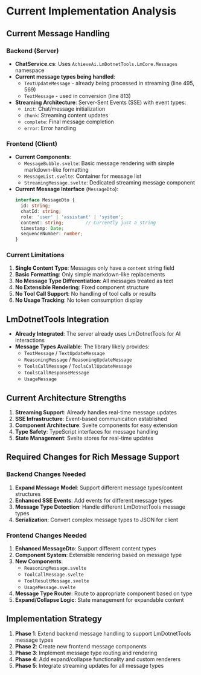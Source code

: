 # Current Implementation Analysis

## Current Message Handling

### Backend (Server)
- **ChatService.cs**: Uses `AchieveAi.LmDotnetTools.LmCore.Messages` namespace
- **Current message types being handled**:
  - `TextUpdateMessage` - already being processed in streaming (line 495, 569)
  - `TextMessage` - used in conversion (line 813)
- **Streaming Architecture**: Server-Sent Events (SSE) with event types:
  - `init`: Chat/message initialization
  - `chunk`: Streaming content updates
  - `complete`: Final message completion
  - `error`: Error handling

### Frontend (Client)
- **Current Components**:
  - `MessageBubble.svelte`: Basic message rendering with simple markdown-like formatting
  - `MessageList.svelte`: Container for message list
  - `StreamingMessage.svelte`: Dedicated streaming message component
- **Current Message Interface** (`MessageDto`):
  ```typescript
  interface MessageDto {
    id: string;
    chatId: string;
    role: 'user' | 'assistant' | 'system';
    content: string;        // Currently just a string
    timestamp: Date;
    sequenceNumber: number;
  }
  ```

### Current Limitations
1. **Single Content Type**: Messages only have a `content` string field
2. **Basic Formatting**: Only simple markdown-like replacements
3. **No Message Type Differentiation**: All messages treated as text
4. **No Extensible Rendering**: Fixed component structure
5. **No Tool Call Support**: No handling of tool calls or results
6. **No Usage Tracking**: No token consumption display

## LmDotnetTools Integration
- **Already Integrated**: The server already uses LmDotnetTools for AI interactions
- **Message Types Available**: The library likely provides:
  - `TextMessage` / `TextUpdateMessage`
  - `ReasoningMessage` / `ReasoningUpdateMessage`  
  - `ToolsCallMessage` / `ToolsCallUpdateMessage`
  - `ToolsCallResponseMessage`
  - `UsageMessage`

## Current Architecture Strengths
1. **Streaming Support**: Already handles real-time message updates
2. **SSE Infrastructure**: Event-based communication established
3. **Component Architecture**: Svelte components for easy extension
4. **Type Safety**: TypeScript interfaces for message handling
5. **State Management**: Svelte stores for real-time updates

## Required Changes for Rich Message Support

### Backend Changes Needed
1. **Expand Message Model**: Support different message types/content structures
2. **Enhanced SSE Events**: Add events for different message types
3. **Message Type Detection**: Handle different LmDotnetTools message types
4. **Serialization**: Convert complex message types to JSON for client

### Frontend Changes Needed
1. **Enhanced MessageDto**: Support different content types
2. **Component System**: Extensible rendering based on message type
3. **New Components**: 
   - `ReasoningMessage.svelte`
   - `ToolCallMessage.svelte`
   - `ToolResultMessage.svelte`
   - `UsageMessage.svelte`
4. **Message Type Router**: Route to appropriate component based on type
5. **Expand/Collapse Logic**: State management for expandable content

## Implementation Strategy
1. **Phase 1**: Extend backend message handling to support LmDotnetTools message types
2. **Phase 2**: Create new frontend message components
3. **Phase 3**: Implement message type routing and rendering
4. **Phase 4**: Add expand/collapse functionality and custom renderers
5. **Phase 5**: Integrate streaming updates for all message types

